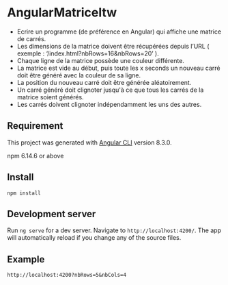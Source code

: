 # AngularMatriceItw

- Ecrire un programme (de préférence en Angular) qui affiche une matrice de carrés.
- Les dimensions de la matrice doivent être récupérées depuis l’URL ( exemple : ‘/index.html?nbRows=16&nbRows=20’ ).
- Chaque ligne de la matrice possède une couleur différente.
- La matrice est vide au début, puis toute les x seconds un nouveau carré doit être généré avec la couleur de sa ligne.
- La position du nouveau carré doit être générée aléatoirement.
- Un carré généré doit clignoter jusqu'à ce que tous les carrés de la matrice soient générés.
- Les carrés doivent clignoter indépendamment les uns des autres.

## Requirement

This project was generated with [Angular CLI](https://github.com/angular/angular-cli) version 8.3.0.

npm 6.14.6 or above

## Install

`npm install`

## Development server

Run `ng serve` for a dev server. Navigate to `http://localhost:4200/`. The app will automatically reload if you change any of the source files.

## Example

`http://localhost:4200?nbRows=5&nbCols=4`
